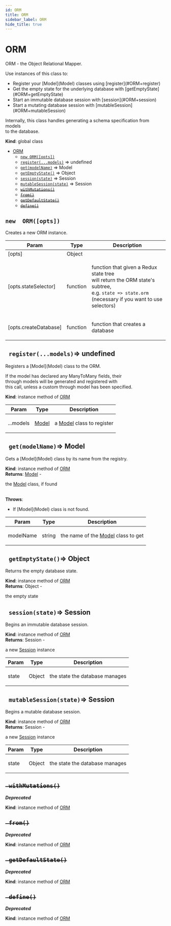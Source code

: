 ```yaml
---
id: ORM
title: ORM
sidebar_label: ORM
hide_title: true
---
```


<a name="ORM"></a>

#  ORM

<p>ORM - the Object Relational Mapper.</p>
<p>Use instances of this class to:</p>
<ul>
<li>Register your [Model](Model) classes using [register](#ORM+register)</li>
<li>Get the empty state for the underlying database with [getEmptyState](#ORM+getEmptyState)</li>
<li>Start an immutable database session with [session](#ORM+session)</li>
<li>Start a mutating database session with [mutableSession](#ORM+mutableSession)</li>
</ul>
<p>Internally, this class handles generating a schema specification from models<br>
to the database.</p>

**Kind**: global class  

* [ORM](#.ORM)
    * [`new ORM([opts])`](#.ORM)
    * [`register(...models)`](#orm+register) ⇒ undefined
    * [`get(modelName)`](#orm+get) ⇒ Model
    * [`getEmptyState()`](#orm+getEmptyState) ⇒ Object
    * [`session(state)`](#orm+session) ⇒ Session
    * [`mutableSession(state)`](#orm+mutableSession) ⇒ Session
    * ~~[`withMutations()`](#orm+withMutations)~~
    * ~~[`from()`](#orm+from)~~
    * ~~[`getDefaultState()`](#orm+getDefaultState)~~
    * ~~[`define()`](#orm+define)~~


<a name="ORM"></a>

## `new  ORM([opts])`

<p>Creates a new ORM instance.</p>


| Param | Type | Description |
| --- | --- | --- |
| [opts] | Object |  |
| [opts.stateSelector] | function | <p>function that given a Redux state tree<br> will return the ORM state's subtree,<br> e.g. <code>state =&gt; state.orm</code><br> (necessary if you want to use selectors)</p> |
| [opts.createDatabase] | function | <p>function that creates a database</p> |


<a name="orm+register"></a>

## ` register(...models)`⇒ undefined 

<p>Registers a [Model](Model) class to the ORM.</p>
<p>If the model has declared any ManyToMany fields, their<br>
through models will be generated and registered with<br>
this call, unless a custom through model has been specified.</p>

**Kind**: instance method of [ORM](#.ORM)  

| Param | Type | Description |
| --- | --- | --- |
| ...models | [Model](#.Model) | <p>a [Model](Model) class to register</p> |


<a name="orm+get"></a>

## ` get(modelName)`⇒ Model 

<p>Gets a [Model](Model) class by its name from the registry.</p>

**Kind**: instance method of [ORM](#.ORM)  
**Returns**: [Model](#.Model) - <p>the [Model](Model) class, if found</p>  
**Throws**:

- <p>If [Model](Model) class is not found.</p>


| Param | Type | Description |
| --- | --- | --- |
| modelName | string | <p>the name of the [Model](Model) class to get</p> |


<a name="orm+getEmptyState"></a>

## ` getEmptyState()`⇒ Object 

<p>Returns the empty database state.</p>

**Kind**: instance method of [ORM](#.ORM)  
**Returns**: Object - <p>the empty state</p>  

<a name="orm+session"></a>

## ` session(state)`⇒ Session 

<p>Begins an immutable database session.</p>

**Kind**: instance method of [ORM](#.ORM)  
**Returns**: Session - <p>a new [Session](Session) instance</p>  

| Param | Type | Description |
| --- | --- | --- |
| state | Object | <p>the state the database manages</p> |


<a name="orm+mutableSession"></a>

## ` mutableSession(state)`⇒ Session 

<p>Begins a mutable database session.</p>

**Kind**: instance method of [ORM](#.ORM)  
**Returns**: Session - <p>a new [Session](Session) instance</p>  

| Param | Type | Description |
| --- | --- | --- |
| state | Object | <p>the state the database manages</p> |


<a name="orm+withMutations"></a>

## ~~` withMutations()`~~

***Deprecated***

**Kind**: instance method of [ORM](#.ORM)  

<a name="orm+from"></a>

## ~~` from()`~~

***Deprecated***

**Kind**: instance method of [ORM](#.ORM)  

<a name="orm+getDefaultState"></a>

## ~~` getDefaultState()`~~

***Deprecated***

**Kind**: instance method of [ORM](#.ORM)  

<a name="orm+define"></a>

## ~~` define()`~~

***Deprecated***

**Kind**: instance method of [ORM](#.ORM)  

